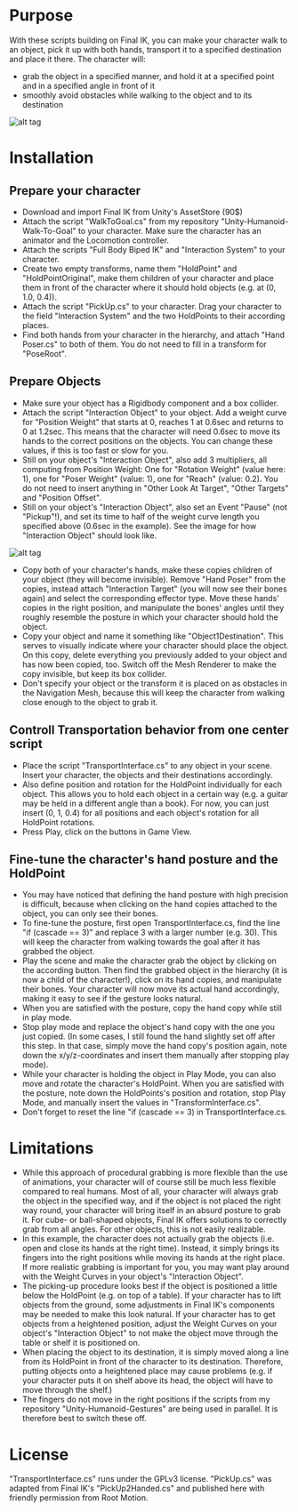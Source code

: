 # Purpose
With these scripts building on Final IK, you can make your character walk to an object, pick it up with both hands, transport it to a specified destination and place it there. The character will:
* grab the object in a specified manner, and hold it at a specified point and in a specified angle in front of it
* smoothly avoid obstacles while walking to the object and to its destination

![alt tag](https://github.com/mariusrubo/Unity-Humanoid-TransportObjects/blob/master/transport.jpg)

# Installation
## Prepare your character
* Download and import Final IK from Unity's AssetStore (90$)
* Attach the script "WalkToGoal.cs" from my repository "Unity-Humanoid-Walk-To-Goal" to your character. Make sure the character has an animator and the Locomotion controller.
* Attach the scripts "Full Body Biped IK" and "Interaction System" to your character.
* Create two empty transforms, name them "HoldPoint" and "HoldPointOriginal", make them children of your character and place them in front of the character where it should hold objects (e.g. at (0, 1.0, 0.4)).
* Attach the script "PickUp.cs" to your character. Drag your character to the field "Interaction System" and the two HoldPoints to their according places.
* Find both hands from your character in the hierarchy, and attach "Hand Poser.cs" to both of them. You do not need to fill in a transform for "PoseRoot".

## Prepare Objects
* Make sure your object has a Rigidbody component and a box collider.
* Attach the script "Interaction Object" to your object. Add a weight curve for "Position Weight" that starts at 0, reaches 1 at 0.6sec and returns to 0 at 1.2sec. This means that the character will need 0.6sec to move its hands to the correct positions on the objects. You can change these values, if this is too fast or slow for you.
* Still on your object's "Interaction Object", also add 3 multipliers, all computing from Position Weight: One for "Rotation Weight" (value here: 1), one for "Poser Weight" (value: 1), one for "Reach" (value: 0.2). You do not need to insert anything in "Other Look At Target", "Other Targets" and "Position Offset".
* Still on your object's "Interaction Object", also set an Event "Pause" (not "Pickup"!), and set its time to half of the weight curve length you specified above (0.6sec in the example). See the image for how "Interaction Object" should look like.

![alt tag](https://github.com/mariusrubo/Unity-Humanoid-TransportObjects/blob/master/interactionObject.jpg)

* Copy both of your character's hands, make these copies children of your object (they will become invisible). Remove "Hand Poser" from the copies, instead attach "Interaction Target" (you will now see their bones again) and select the corresponding effector type. Move these hands' copies in the right position, and manipulate the bones' angles until they roughly resemble the posture in which your character should hold the object.
* Copy your object and name it something like "Object1Destination". This serves to visually indicate where your character should place the object. On this copy, delete everything you previously added to your object and has now been copied, too. Switch off the Mesh Renderer to make the copy invisible, but keep its box collider.  
* Don't specify your object or the transform it is placed on as obstacles in the Navigation Mesh, because this will keep the character from walking close enough to the object to grab it.

## Controll Transportation behavior from one center script
* Place the script "TransportInterface.cs" to any object in your scene. Insert your character, the objects and their destinations accordingly.
* Also define position and rotation for the HoldPoint individually for each object. This allows you to hold each object in a certain way (e.g. a guitar may be held in a different angle than a book). For now, you can just insert (0, 1, 0.4) for all positions and each object's rotation for all HoldPoint rotations.
* Press Play, click on the buttons in Game View.

## Fine-tune the character's hand posture and the HoldPoint
* You may have noticed that defining the hand posture with high precision is difficult, because when clicking on the hand copies attached to the object, you can only see their bones.
* To fine-tune the posture, first open TransportInterface.cs, find the line "if (cascade == 3)" and replace 3 with a larger number (e.g. 30). This will keep the character from walking towards the goal after it has grabbed the object.
* Play the scene and make the character grab the object by clicking on the according button. Then find the grabbed object in the hierarchy (it is now a child of the character!), click on its hand copies, and manipulate their bones. Your character will now move its actual hand accordingly, making it easy to see if the gesture looks natural.
* When you are satisfied with the posture, copy the hand copy while still in play mode.
* Stop play mode and replace the object's hand copy with the one you just copied. (In some cases, I still found the hand slightly set off after this step. In that case, simply move the hand copy's position again, note down the x/y/z-coordinates and insert them manually after stopping play mode).
* While your character is holding the object in Play Mode, you can also move and rotate the character's HoldPoint. When you are satisfied with the posture, note down the HoldPoints's position and rotation, stop Play Mode, and manually insert the values in "TransformInterface.cs".
* Don't forget to reset the line "if (cascade == 3) in TransportInterface.cs.

# Limitations
* While this approach of procedural grabbing is more flexible than the use of animations, your character will of course still be much less flexible compared to real humans. Most of all, your character will always grab the object in the specified way, and if the object is not placed the right way round, your character will bring itself in an absurd posture to grab it. For cube- or ball-shaped objects, Final IK offers solutions to correctly grab from all angles. For other objects, this is not easily realizable.
* In this example, the character does not actually grab the objects (i.e. open and close its hands at the right time). Instead, it simply brings its fingers into the right positions while moving its hands at the right place. If more realistic grabbing is important for you, you may want play around with the Weight Curves in your object's "Interaction Object". 
* The picking-up procedure looks best if the object is positioned a little below the HoldPoint (e.g. on top of a table). If your character has to lift objects from the ground, some adjustments in Final IK's components may be needed to make this look natural. If your character has to get objects from a heightened position, adjust the Weight Curves on your object's "Interaction Object" to not make the object move through the table or shelf it is positioned on.
* When placing the object to its destination, it is simply moved along a line from its HoldPoint in front of the character to its destination. Therefore, putting objects onto a heightened place may cause problems (e.g. if your character puts it on shelf above its head, the object will have to move through the shelf.)
* The fingers do not move in the right positions if the scripts from my repository "Unity-Humanoid-Gestures" are being used in parallel. It is therefore best to switch these off.

# License
"TransportInterface.cs" runs under the GPLv3 license. "PickUp.cs" was adapted from Final IK's "PickUp2Handed.cs" and published here with friendly permission from Root Motion.
